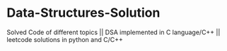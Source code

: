 # Data-Structures-Solution
Solved Code of different topics ||
DSA implemented in C language/C++ ||
leetcode solutions in python and C/C++

